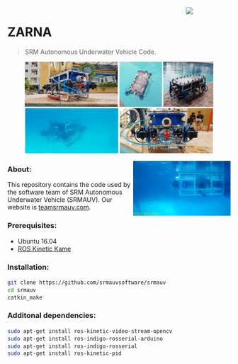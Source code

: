 <img src="http://teamsrmauv.com/assets/images/auvlogo.png" width=20% align="right">

# ZARNA

> SRM Autonomous Underwater Vehicle Code.


<p align='center'>
  <img src='docs/assets/one.jpg' width='210px'/>
  <img src='docs/assets/three.jpg' width='96'/>
  <img src='docs/assets/five.jpg' width='113'/>
  <img src='docs/assets/four.jpg' width='210'/>
  <img src='docs/assets/two.jpg' width='210'/>
</p>

<img src='docs/assets/one.gif' width=220 align="right">

### About:
This repository contains the code used by the software team of SRM Autonomous Underwater Vehicle (SRMAUV). Our website is [teamsrmauv.com](http://teamsrmauv.com).


### Prerequisites:

- Ubuntu 16.04
- [ROS Kinetic Kame](http://wiki.ros.org/kinetic#Installation)

### Installation:
```bash
git clone https://github.com/srmauvsoftware/srmauv
cd srmauv
catkin_make
```

### Additonal dependencies:

```bash
sudo apt-get install ros-kinetic-video-stream-opencv 
sudo apt-get install ros-indigo-rosserial-arduino    
sudo apt-get install ros-indigo-rosserial    
sudo apt-get install ros-kinetic-pid    
```
